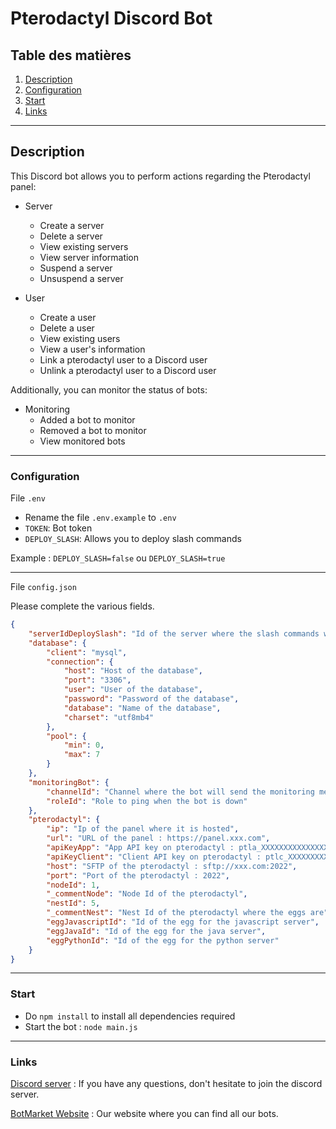 # Pterodactyl Discord Bot

## Table des matières

1. [Description](#Description)
2. [Configuration](#Configuration)
3. [Start](#Start)
4. [Links](#Links)

---
## Description

This Discord bot allows you to perform actions regarding the Pterodactyl panel:

- Server
    - Create a server
    - Delete a server
    - View existing servers
    - View server information
    - Suspend a server
    - Unsuspend a server


- User
    - Create a user
    - Delete a user
    - View existing users
    - View a user's information
    - Link a pterodactyl user to a Discord user
    - Unlink a pterodactyl user to a Discord user

Additionally, you can monitor the status of bots:
- Monitoring
    - Added a bot to monitor
    - Removed a bot to monitor
    - View monitored bots

---
### Configuration
File `.env`

- Rename the file `.env.example` to `.env`
- `TOKEN`: Bot token
- `DEPLOY_SLASH`: Allows you to deploy slash commands

Example : `DEPLOY_SLASH=false` ou `DEPLOY_SLASH=true`

---
File `config.json`

Please complete the various fields.
````json
{
    "serverIdDeploySlash": "Id of the server where the slash commands will be deployed",
    "database": {
        "client": "mysql",
        "connection": {
            "host": "Host of the database",
            "port": "3306",
            "user": "User of the database",
            "password": "Password of the database",
            "database": "Name of the database",
            "charset": "utf8mb4"
        },
        "pool": {
            "min": 0,
            "max": 7
        }
    },
    "monitoringBot": {
        "channelId": "Channel where the bot will send the monitoring messages of the status of the bot",
        "roleId": "Role to ping when the bot is down"
    },
    "pterodactyl": {
        "ip": "Ip of the panel where it is hosted",
        "url": "URL of the panel : https://panel.xxx.com",
        "apiKeyApp": "App API key on pterodactyl : ptla_XXXXXXXXXXXXXXXXXXXXXXXXXXXXXXX",
        "apiKeyClient": "Client API key on pterodactyl : ptlc_XXXXXXXXXXXXXXXXXXXXXXXX",
        "host": "SFTP of the pterodactyl : sftp://xxx.com:2022",
        "port": "Port of the pterodactyl : 2022",
        "nodeId": 1,
        "_commentNode": "Node Id of the pterodactyl",
        "nestId": 5,
        "_commentNest": "Nest Id of the pterodactyl where the eggs are",
        "eggJavascriptId": "Id of the egg for the javascript server",
        "eggJavaId": "Id of the egg for the java server",
        "eggPythonId": "Id of the egg for the python server"
    }
}
````
___
### Start

- Do `npm install` to install all dependencies required
- Start the bot : `node main.js`

---
### Links
[Discord server](https://discord.gg/Dwn5Nc6WgR) : If you have any questions, don't hesitate to join the discord server.

[BotMarket Website](https://botmarket.ovh) : Our website where you can find all our bots.